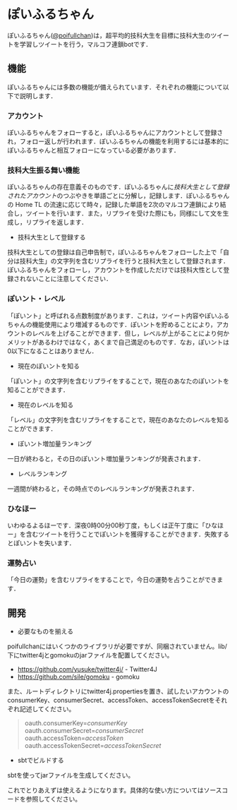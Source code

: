 # ぽいふるちゃん

ぽいふるちゃん([@poifullchan](http://twitter.com/poifullchan))は，超平均的技科大生を目標に技科大生のツイートを学習しツイートを行う，マルコフ連鎖botです．

## 機能

ぽいふるちゃんには多数の機能が備えられています．それぞれの機能について以下で説明します．

### アカウント

 ぽいふるちゃんをフォローすると，ぽいふるちゃんにアカウントとして登録され，フォロー返しが行われます．ぽいふるちゃんの機能を利用するには基本的にぽいふるちゃんと相互フォローになっている必要があります．

### 技科大生振る舞い機能

ぽいふるちゃんの存在意義そのものです．ぽいふるちゃんに*技科大生として登録されたアカウント*のつぶやきを単語ごとに分解し，記録します．ぽいふるちゃんの Home TL の流速に応じて時々，記録した単語を2次のマルコフ連鎖により結合し，ツイートを行います．また，リプライを受けた際にも，同様にして文を生成し，リプライを返します．

* 技科大生として登録する

 技科大生としての登録は自己申告制で，ぽいふるちゃんをフォローした上で「自分は技科大生」の文字列を含むリプライを行うと技科大生として登録されます．ぽいふるちゃんをフォローし，アカウントを作成しただけでは技科大性として登録されないことに注意してください．

### ぽいント・レベル

「ぽいント」と呼ばれる点数制度があります．これは，ツイート内容やぽいふるちゃんの機能使用により増減するものです．ぽいントを貯めることにより，アカウントのレベルを上げることができます．但し，レベルが上がることにより何かメリットがあるわけではなく，あくまで自己満足のものです．なお，ぽいントは0以下になることはありません．

* 現在のぽいントを知る

 「ぽいント」の文字列を含むリプライをすることで，現在のあなたのぽいントを知ることができます．

* 現在のレベルを知る

 「レベル」の文字列を含むリプライをすることで，現在のあなたのレベルを知ることができます．

* ぽいント増加量ランキング

 一日が終わると，その日のぽいント増加量ランキングが発表されます．

* レベルランキング

 一週間が終わると，その時点でのレベルランキングが発表されます．

### ひなほー

いわゆるよるほーです．深夜0時00分00秒丁度，もしくは正午丁度に「ひなほー」を含むツイートを行うことでぽいントを獲得することができます．失敗するとぽいントを失います．

### 運勢占い

「今日の運勢」を含むリプライをすることで，今日の運勢を占うことができます．

## 開発

* 必要なものを揃える

 poifullchanにはいくつかのライブラリが必要ですが、同梱されていません。lib/下にtwitter4jとgomokuのjarファイルを配置してください。

 + <https://github.com/yusuke/twitter4j/> - Twitter4J
 + <https://github.com/sile/gomoku> - gomoku

 また、ルートディレクトリにtwitter4j.propertiesを置き、試したいアカウントのconsumerKey、consumerSecret、accessToken、accessTokenSecretをそれぞれ記述してください。

 > oauth.consumerKey=*consumerKey*  
 > oauth.consumerSecret=*consumerSecret*  
 > oauth.accessToken=*accessToken*  
 > oauth.accessTokenSecret=*accessTokenSecret*  

* sbtでビルドする

 sbtを使ってjarファイルを生成してください。

 これでとりあえずは使えるようになります。具体的な使い方についてはソースコードを参照してください。
